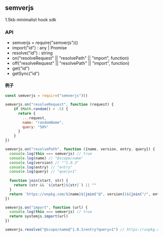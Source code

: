 ## semverjs

1.5kb minimalist hook sdk

### API

* semverjs = require("semverjs")()
* import("id") : any | Promise<any>
* resolve("id") : string
* on("resolveRequest" || "resolvePath" || "import", function)
* off("resolveRequest" || "resolvePath" || "import", function)
* get("id")
* getSync("id")

#### 例子

``` js
const semverjs = require("semverjs")()

semverjs.on("resolveRequest", function (request) {
    if (Math.random() > .5) {
      return {
        ...request,
        name: "randomName",
        query: "50%"
      }
    }
})

semverjs.on("resolvePath", function ({name, version, entry, query}) {
  console.log(this === semverjs) // true
  console.log(name) // "@scope/name"
  console.log(version) // "^1.0.3"
  console.log(entry) // "entry"
  console.log(query) // "query=1"
  
  function join(start, str) {
    return (str && `${start}${str}`) || ""
  }
  return `https://unpkg.com/${name}${join("@", version)}${join("/", entry)}${join("?", query)}`
})

semverjs.on("import", function (url) {
  console.log(this === semverjs) // true
  return systemjs.import(url)
})

semverjs.resolve("@scope/name@^1.0.3/entry?query=1") // https://unpkg.com/@scope/name@^1.0.3/entry?query=1
```